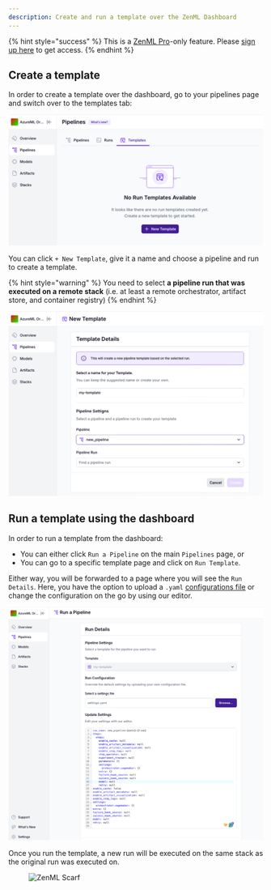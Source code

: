 ```yaml
---
description: Create and run a template over the ZenML Dashboard
---
```


{% hint style="success" %}
This is a [ZenML Pro](https://zenml.io/pro)-only feature. Please
[sign up here](https://cloud.zenml.io) to get access.
{% endhint %}

## Create a template

In order to create a template over the dashboard, go to your pipelines page 
and switch over to the templates tab:

![Create Templates on the dashboard](../../.gitbook/assets/run-templates-create-1.png)

You can click `+ New Template`, give it a name and choose a pipeline and run
to create a template.

{% hint style="warning" %}
You need to select **a pipeline run that was executed on a remote stack** 
(i.e. at least a remote orchestrator, artifact store, and container registry)
{% endhint %}

![Template Details](../../.gitbook/assets/run-templates-create-2.png)

## Run a template using the dashboard

In order to run a template from the dashboard:

- You can either click `Run a Pipeline` on the main `Pipelines` page, or
- You can go to a specific template page and click on `Run Template`.

Either way, you will be forwarded to a page where you will see the 
`Run Details`. Here, you have the option to upload a `.yaml` [configurations
file](https://docs.zenml.io/how-to/use-configuration-files) or change the 
configuration on the go by using our editor.

![Run Details](../../.gitbook/assets/run-templates-run-1.png)

Once you run the template, a new run will be executed on the same stack as 
the original run was executed on.

<!-- For scarf -->
<figure><img alt="ZenML Scarf" referrerpolicy="no-referrer-when-downgrade" src="https://static.scarf.sh/a.png?x-pxid=f0b4f458-0a54-4fcd-aa95-d5ee424815bc" /></figure>
